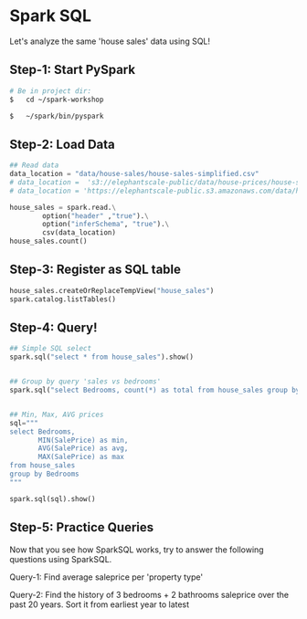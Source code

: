 # Spark SQL

Let's analyze the same 'house sales' data using SQL!

## Step-1: Start PySpark

```bash
# Be in project dir: 
$   cd ~/spark-workshop

$   ~/spark/bin/pyspark
```

## Step-2: Load Data

```python
## Read data
data_location = "data/house-sales/house-sales-simplified.csv" 
# data_location =  's3://elephantscale-public/data/house-prices/house-sales-simplified.csv'
# data_location = 'https://elephantscale-public.s3.amazonaws.com/data/house-prices/house-sales-simplified.csv'

house_sales = spark.read.\
        option("header" ,"true").\
        option("inferSchema", "true").\
        csv(data_location)
house_sales.count()
```

## Step-3: Register as SQL table

```python
house_sales.createOrReplaceTempView("house_sales")
spark.catalog.listTables()
```

## Step-4: Query!

```python
## Simple SQL select
spark.sql("select * from house_sales").show()


## Group by query 'sales vs bedrooms'
spark.sql("select Bedrooms, count(*) as total from house_sales group by Bedrooms order by total desc").show()


## Min, Max, AVG prices
sql="""
select Bedrooms, 
       MIN(SalePrice) as min, 
       AVG(SalePrice) as avg, 
       MAX(SalePrice) as max 
from house_sales 
group by Bedrooms
"""

spark.sql(sql).show()
```

## Step-5: Practice Queries

Now that you see how SparkSQL works, try to answer the following questions using SparkSQL.

Query-1: Find average saleprice per 'property type'

Query-2: Find the history of 3 bedrooms + 2 bathrooms saleprice over the past 20 years.  Sort it from earliest year to latest